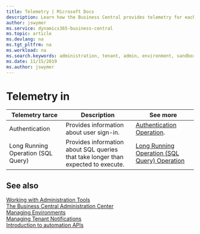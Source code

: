 ```yaml
---
title: Telemetry | Microsoft Docs
description: Learn how the Business Central provides telemetry for each environment.  
author: jswymer
ms.service: dynamics365-business-central
ms.topic: article
ms.devlang: na
ms.tgt_pltfrm: na
ms.workload: na
ms.search.keywords: administration, tenant, admin, environment, sandbox, telemetry
ms.date: 11/15/2019
ms.author: jswymer
---
```


# Telemetry in 

|Telemetry tarce | Description |See more|
|----------|-------------|--------|
|Authentication|Provides information about user sign-in.|[Authentication Operation](telemetry-authentication-trace.md). |
|Long Running Operation (SQL Query)|Provides information about SQL queries that take longer than expected to execute.|[Long Running Operation (SQL Query) Operation](telemetry-long-running-sql-query-trace.md)|


## See also

[Working with Administration Tools](administration.md)  
[The Business Central Administration Center](tenant-admin-center.md)  
[Managing Environments](tenant-admin-center-environments.md)  
[Managing Tenant Notifications](tenant-admin-center-notifications.md)  
[Introduction to automation APIs](itpro-introduction-to-automation-apis.md)  
